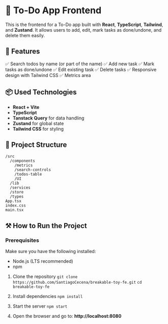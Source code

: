 # 📝 To-Do App Frontend

This is the frontend for a To-Do app built with **React**, **TypeScript**, **Tailwind**, and **Zustand**. It allows users to add, edit, mark tasks as done/undone, and delete them easily.

## 🚀 Features
✅ Search todos by name (or part of the name)
✅ Add new task
✅ Mark tasks as done/undone
✅ Edit existing task
✅ Delete tasks
✅ Responsive design with Tailwind CSS
✅ Metrics area

## 📦 Used Technologies
- **React + Vite**
- **TypeScript**
- **Tanstack Query** for data handling
- **Zustand** for global state
- **Tailwind CSS** for styling 

## 📁 Project Structure
```
/src
  /components
    /metrics
    /search-controls
    /todos-table
    /UI
  /lib
  /services
  /store
  /types
App.tsx
index.css
main.tsx
```
## ⚒️ How to Run the Project

### Prerequisites
Make sure you have the following installed:
- Node.js (LTS recommended)
- npm

1. Clone the repository
```git clone https://github.com/SantiagoCecena/breakable-toy-fe.git```
```cd breakable-toy-fe```

2. Install dependencies
```npm install```
3. Start the server
```npm start```
4. Open the browser and go to: **http://localhost:8080**
